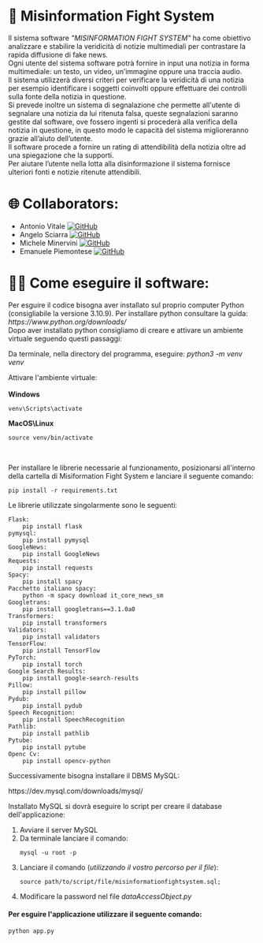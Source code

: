<html>
<body>
<h1> 📰 Misinformation Fight System</h1>
<p>Il sistema software <i>"MISINFORMATION FIGHT SYSTEM"</i> ha come obiettivo analizzare e stabilire la veridicità di notizie multimediali per contrastare la rapida diffusione di fake news.<br>
Ogni utente del sistema software potrà fornire in input una notizia in forma multimediale: un testo, un video, un’immagine oppure una traccia audio.
<br>Il sistema utilizzerà diversi criteri per verificare la veridicità di una notizia per esempio identificare i soggetti coinvolti oppure effettuare dei controlli sulla fonte della notizia in questione.<br>
Si prevede inoltre un sistema di segnalazione che permette all'utente di segnalare una notizia da lui ritenuta falsa, queste segnalazioni saranno gestite dal software, ove fossero ingenti si procederà alla verifica della notizia in questione, in questo modo le capacità del sistema miglioreranno grazie all’aiuto dell’utente.<br>
Il software procede a fornire un rating di attendibilità della notizia oltre ad una spiegazione che la supporti. <br>Per aiutare l’utente nella lotta alla disinformazione il sistema fornisce ulteriori fonti e notizie ritenute attendibili. 
</p>



<h1>🌐 Collaborators:</h1>
<ul>
	<li>Antonio Vitale 
 	<a href="https://github.com/vitalelele">
<img src="https://img.shields.io/badge/GitHub-100000?logo=github&logoColor=white" alt="GitHub" style="max-width: 100%;">
  	</a>
   </li>
   	<li>Angelo Sciarra 
 	<a href="https://github.com/Angelo-Sciarra">
<img src="https://img.shields.io/badge/GitHub-100000?logo=github&logoColor=white" alt="GitHub" style="max-width: 100%;">
  	</a>
   </li>
	<li>Michele Minervini
 	<a href="https://github.com/MicheleMinervini06">
<img src="https://img.shields.io/badge/GitHub-100000?logo=github&logoColor=white" alt="GitHub" style="max-width: 100%;">
  	</a>
   </li>
   	<li>Emanuele Piemontese
 	 	<a href="https://github.com/EmanuelePiemontese">
<img src="https://img.shields.io/badge/GitHub-100000?logo=github&logoColor=white" alt="GitHub" style="max-width: 100%;">
  	</a>
		
   </li>

	
</ul>


<h1>👨‍💻 Come eseguire il software:</h1>
<p>
Per esguire il codice bisogna aver installato sul proprio computer Python (consigliabile la versione 3.10.9). 
Per installare python consultare la guida: <i>https://www.python.org/downloads/</i><br>
Dopo aver installato python consigliamo di creare e attivare un ambiente virtuale seguendo questi passaggi:
</p>

Da terminale, nella directory del programma, eseguire: <i>python3 -m venv venv</i>

Attivare l'ambiente virtuale: <br><br>
<b>Windows</b> 
	
	venv\Scripts\activate
	
<b>MacOS\Linux</b> 	
		
	source venv/bin/activate

  <br>

  <p>Per installare le librerie necessarie al funzionamento, posizionarsi all'interno della cartella di Misiformation Fight System e lanciare il seguente comando:</p>

  	pip install -r requirements.txt
		
 <p>Le librerie utilizzate singolarmente sono le seguenti:</p>
 
 	Flask: 
  		pip install flask
	pymysql: 
 		pip install pymysql
	GoogleNews: 
 		pip install GoogleNews
	Requests: 
 		pip install requests
	Spacy: 
 		pip install spacy
	Pacchetto italiano spacy: 
 		python -m spacy download it_core_news_sm
	Googletrans: 
 		pip install googletrans==3.1.0a0
	Transformers: 
 		pip install transformers
	Validators: 
 		pip install validators
	TensorFlow: 
 		pip install TensorFlow 
	PyTorch: 
 		pip install torch
	Google Search Results: 
 		pip install google-search-results
	Pillow: 
 		pip install pillow
	Pydub: 
 		pip install pydub
	Speech Recognition: 
 		pip install SpeechRecognition
	Pathlib: 
 		pip install pathlib
	Pytube: 
 		pip install pytube
	Openc Cv: 
 		pip install opencv-python
   
<p>Successivamente bisogna installare il DBMS MySQL: <p>
	https://dev.mysql.com/downloads/mysql/
 
<p>Installato MySQL si dovrà eseguire lo script per creare il database dell'applicazione:</p>
<ol>
<li> Avviare il server MySQL </li>
<li> Da terminale lanciare il comando:  
	
	mysql -u root -p 
 
<li> Lanciare il comando (<i>utilizzando il vostro percorso per il file</i>): 
	
	source path/to/script/file/misinformationfightsystem.sql;
<li> Modificare la password nel file <i>dataAccessObject.py</i> </li>
 </ol>
<h4>Per esguire l'applicazione utilizzare il seguente comando: </h4>

	python app.py
</body>
</html>


